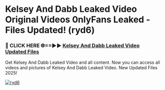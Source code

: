 # Kelsey And Dabb Leaked Video Original Videos 0nlyFans Leaked - Files Updated! (ryd6)

<h3>🔴 CLICK HERE 🌐==►► <a href="https://tinyurl.com/x26r9saj" rel="nofollow">Kelsey And Dabb Leaked Video Updated Files</a></h3>

Get Kelsey And Dabb Leaked Video and all content. Now you can access all videos and pictures of Kelsey And Dabb Leaked Video. New Updated Files 2025!

[![ryd6](https://i.imgur.com/LkgZPqh.gif)](https://tinyurl.com/x26r9saj)
